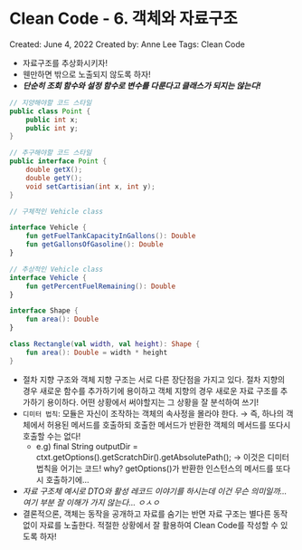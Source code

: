 # Clean Code - 6. 객체와 자료구조

Created: June 4, 2022
Created by: Anne Lee
Tags: Clean Code

- 자료구조를 추상화시키자!
- 웬만하면 밖으로 노출되지 않도록 하자!
- ***단순히 조회 함수와 설정 함수로 변수를 다룬다고 클래스가 되지는 않는다!***

```java
// 지양해야할 코드 스타일
public class Point {
	public int x;
	public int y;
}

// 추구해야할 코드 스타일
public interface Point {
	double getX();
	double getY();
	void setCartisian(int x, int y);
}
```

```kotlin
// 구체적인 Vehicle class

interface Vehicle {
	fun getFuelTankCapacityInGallons(): Double
	fun getGallonsOfGasoline(): Double
}

// 추상적인 Vehicle class
interface Vehicle {
	fun getPercentFuelRemaining(): Double
}
```

```kotlin
interface Shape {
	fun area(): Double
}

class Rectangle(val width, val height): Shape {
	fun area(): Double = width * height
}
```

- 절차 지향 구조와 객체 지향 구조는 서로 다른 장단점을 가지고 있다. 절차 지향의 경우 새로운 함수를 추가하기에 용이하고 객체 지향의 경우 새로운 자료 구조를 추가하기 용이하다. 어떤 상황에서 써야할지는 그 상황을 잘 분석하여 쓰기!
- `디미터 법칙`: 모듈은 자신이 조작하는 객체의 속사정을 몰라야 한다. → 즉, 하나의 객체에서 허용된 메서드를 호출하되 호출한 메서드가 반환한 객체의 메서드를 또다시 호출할 수는 없다!
    - e.g) final String outputDir = ctxt.getOptions().getScratchDir().getAbsolutePath(); → 이것은 디미터 법칙을 어기는 코드! why? getOptions()가 반환한 인스턴스의 메서드를 또다시 호출하기에…
- *자료 구조체 예시로 DTO와 활성 레코드 이야기를 하시는데 이건 무슨 의미일까… 여기 부분 잘 이해가 가지 않는다… ㅇㅅㅇ*
- 결론적으론, 객체는 동작을 공개하고 자료를 숨기는 반면 자료 구조는 별다른 동작 없이 자료를 노출한다. 적절한 상황에서 잘 활용하여 Clean Code를 작성할 수 있도록 하자!